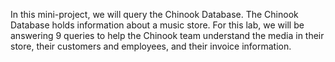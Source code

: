 In this mini-project, we will query the Chinook Database. The Chinook Database holds information about a music store. For this lab, we will be answering 9 queries to help the Chinook team understand the media in their store, their customers and employees, and their invoice information.
